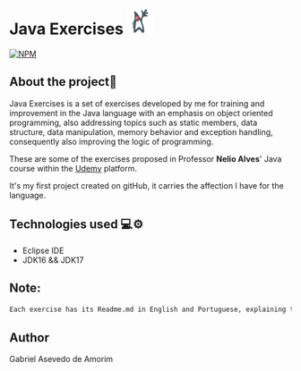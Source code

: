# Java Exercises ![icon](Exercises/assets/logo-java-duke.png)
[![NPM](https://img.shields.io/github/license/gabriel-asevedo/java-exercises)](https://github.com/gabriel-asevedo/java-exercises/blob/main/Exercises/LICENSE)

## About the project📜
Java Exercises is a set of exercises developed by me for training and improvement in the Java language with an emphasis on object oriented programming, also addressing topics such as static members, data structure, data manipulation, memory behavior and exception handling, consequently also improving the logic of programming.

These are some of the exercises proposed in Professor **Nelio Alves**' Java course within the [Udemy](https://www.udemy.com/course/java-curso-completo/) platform.

It's my first project created on gitHub, it carries the affection I have for the language.

## Technologies used 💻⚙️
- Eclipse IDE
- JDK16 && JDK17


## Note:
```bash
Each exercise has its Readme.md in English and Portuguese, explaining the proposed exercise.
```
## Author
Gabriel Asevedo de Amorim
